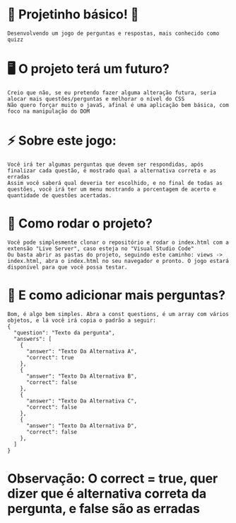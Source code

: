 # 🤞 Projetinho básico! 🤞
    Desenvolvendo um jogo de perguntas e respostas, mais conhecido como quizz

# 🖥️ O projeto terá um futuro?
    Creio que não, se eu pretendo fazer alguma alteração futura, seria alocar mais questões/perguntas e melhorar o nível do CSS 
    Não quero forçar muito o javaS, afinal é uma aplicação bem básica, com foco na manipulação do DOM

# ⚡ Sobre este jogo:
    Você irá ter algumas perguntas que devem ser respondidas, após finalizar cada questão, é mostrado qual a alternativa correta e as erradas
    Assim você saberá qual deveria ter escolhido, e no final de todas as questões, você irá ter um menu mostrando a porcentagem de acerto e quantidade de questões acertadas.


# 💬 Como rodar o projeto?
    Você pode simplesmente clonar o repositório e rodar o index.html com a extensão "Live Server", caso esteja no "Visual Studio Code"
    Ou basta abrir as pastas do projeto, seguindo este caminho: views -> index.html, abra o index.html no seu navegador e pronto. O jogo estará disponível para que você possa testar.

# 💬 E como adicionar mais perguntas?
    Bom, é algo bem simples. Abra a const questions, é um array com vários objetos, e lá você irá copia o padrão a seguir:
    {
      "question": "Texto da pergunta",
      "answers": [
        {
          "answer": "Texto Da Alternativa A",
          "correct": true
        },
        {
          "answer": "Texto Da Alternativa B",
          "correct": false
        },
        {
          "answer": "Texto Da Alternativa C",
          "correct": false
        },
        {
          "answer": "Texto Da Alternativa D",
          "correct": false
        },
      ]
    }
# Observação: O correct = true, quer dizer que é alternativa correta da pergunta, e false são as erradas